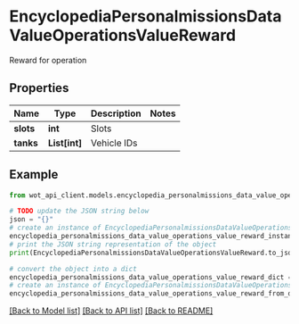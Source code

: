 # EncyclopediaPersonalmissionsDataValueOperationsValueReward

Reward for operation

## Properties

Name | Type | Description | Notes
------------ | ------------- | ------------- | -------------
**slots** | **int** | Slots | 
**tanks** | **List[int]** | Vehicle IDs | 

## Example

```python
from wot_api_client.models.encyclopedia_personalmissions_data_value_operations_value_reward import EncyclopediaPersonalmissionsDataValueOperationsValueReward

# TODO update the JSON string below
json = "{}"
# create an instance of EncyclopediaPersonalmissionsDataValueOperationsValueReward from a JSON string
encyclopedia_personalmissions_data_value_operations_value_reward_instance = EncyclopediaPersonalmissionsDataValueOperationsValueReward.from_json(json)
# print the JSON string representation of the object
print(EncyclopediaPersonalmissionsDataValueOperationsValueReward.to_json())

# convert the object into a dict
encyclopedia_personalmissions_data_value_operations_value_reward_dict = encyclopedia_personalmissions_data_value_operations_value_reward_instance.to_dict()
# create an instance of EncyclopediaPersonalmissionsDataValueOperationsValueReward from a dict
encyclopedia_personalmissions_data_value_operations_value_reward_from_dict = EncyclopediaPersonalmissionsDataValueOperationsValueReward.from_dict(encyclopedia_personalmissions_data_value_operations_value_reward_dict)
```
[[Back to Model list]](../README.md#documentation-for-models) [[Back to API list]](../README.md#documentation-for-api-endpoints) [[Back to README]](../README.md)



